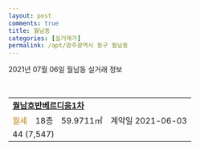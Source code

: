 ```yaml
---
layout: post
comments: true
title: 월남동
categories: [실거래가]
permalink: /apt/광주광역시 동구 월남동
---
```


2021년 07월 06일 월남동 실거래 정보

<script type="text/javascript">
  google.charts.load('current', {'packages':['corechart']});
  google.charts.setOnLoadCallback(drawChart);

  function drawChart() {
    var data = google.visualization.arrayToDataTable([['거래일', '매매', '전월세', '전매'], ['20-07', 3, 5, 0], ['20-08', 9, 2, 0], ['20-09', 13, 3, 0], ['20-10', 19, 10, 0], ['20-11', 11, 3, 0], ['20-12', 13, 1, 0], ['21-01', 8, 6, 0], ['21-02', 10, 2, 0], ['21-03', 7, 9, 0], ['21-04', 13, 14, 0], ['21-05', 11, 8, 0], ['21-06', 6, 8, 0]]);

    var options = {
      title: '최근 유형별 거래량 추이',
      legend: { position: 'bottom' }
    };

    var chart = new google.visualization.LineChart(document.getElementById('columnchart_material'));
    chart.draw(data, (options));
  }
</script>

<div id="columnchart_material" style="width: 95%; margin-left: -35px; display: block"></div>
<br>
<table>
  <tr>
    <td colspan="4" style="font-weight: bold;"><a href="https://search.naver.com/search.naver?query=월남동 월남호반베르디움1차">월남호반베르디움1차</a></td>
  </tr>
    
  <tr>
    <td><a style="color: darkgoldenrod">월세</a></td>
    <td>18층</td>
    <td>59.9711㎡</td>
    <td>계약일 2021-06-03</td>
  </tr>
  <tr>
    <td colspan="4">44 (7,547)</td>
  </tr>
    
</table>
    